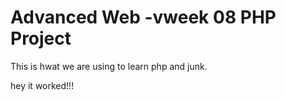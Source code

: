 # Advanced Web -vweek 08 PHP Project #

This is hwat we are using to learn php and junk. 

hey it worked!!!